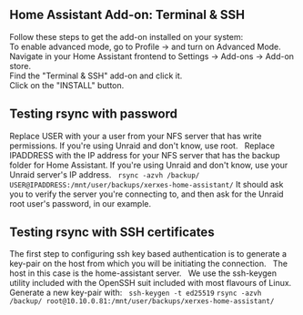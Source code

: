 ## Home Assistant Add-on: Terminal & SSH
Follow these steps to get the add-on installed on your system:  
To enable advanced mode, go to Profile -> and turn on Advanced Mode.  
Navigate in your Home Assistant frontend to Settings -> Add-ons -> Add-on store.  
Find the "Terminal & SSH" add-on and click it.  
Click on the "INSTALL" button.  
## Testing rsync with password
Replace USER with your a user from your NFS server that has write permissions. If you're using Unraid and don't know, use root.  
Replace IPADDRESS with the IP address for your NFS server that has the backup folder for Home Assistant. If you're using Unraid and don't know, use your Unraid server's IP address.  
```rsync -azvh /backup/ USER@IPADDRESS:/mnt/user/backups/xerxes-home-assistant/```
It should ask you to verify the server you're connecting to, and then ask for the Unraid root user's password, in our example.  
## Testing rsync with SSH certificates
The first step to configuring ssh key based authentication is to generate a key-pair on the host from which you will be initiating the connection.  
The host in this case is the home-assistant server.  
We use the ssh-keygen utility included with the OpenSSH suit included with most flavours of Linux.  
Generate a new key-pair with:  
```ssh-keygen -t ed25519```
```rsync -azvh /backup/ root@10.10.0.81:/mnt/user/backups/xerxes-home-assistant/```